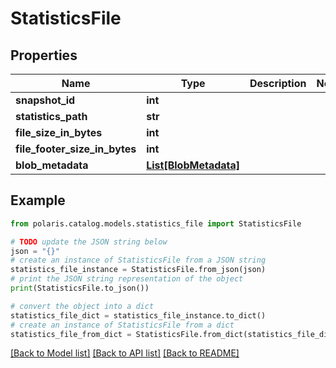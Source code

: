<!--

 Copyright (c) 2024 Snowflake Computing Inc.
 
 Licensed under the Apache License, Version 2.0 (the "License");
 you may not use this file except in compliance with the License.
 You may obtain a copy of the License at
 
      http://www.apache.org/licenses/LICENSE-2.0
 
 Unless required by applicable law or agreed to in writing, software
 distributed under the License is distributed on an "AS IS" BASIS,
 WITHOUT WARRANTIES OR CONDITIONS OF ANY KIND, either express or implied.
 See the License for the specific language governing permissions and
 limitations under the License.

-->
# StatisticsFile

## Properties

Name | Type | Description | Notes
------------ | ------------- | ------------- | -------------
**snapshot_id** | **int** |  | 
**statistics_path** | **str** |  | 
**file_size_in_bytes** | **int** |  | 
**file_footer_size_in_bytes** | **int** |  | 
**blob_metadata** | [**List[BlobMetadata]**](BlobMetadata.md) |  | 

## Example

```python
from polaris.catalog.models.statistics_file import StatisticsFile

# TODO update the JSON string below
json = "{}"
# create an instance of StatisticsFile from a JSON string
statistics_file_instance = StatisticsFile.from_json(json)
# print the JSON string representation of the object
print(StatisticsFile.to_json())

# convert the object into a dict
statistics_file_dict = statistics_file_instance.to_dict()
# create an instance of StatisticsFile from a dict
statistics_file_from_dict = StatisticsFile.from_dict(statistics_file_dict)
```
[[Back to Model list]](../README.md#documentation-for-models) [[Back to API list]](../README.md#documentation-for-api-endpoints) [[Back to README]](../README.md)


